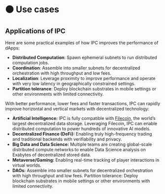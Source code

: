 # ⚫ Use cases

## Applications of IPC

Here are some practical examples of how IPC improves the performance of dApps:

* **Distributed Computation**: Spawn ephemeral subnets to run distributed computation jobs.
* **Coordination**: Assemble into smaller subnets for decentralized orchestration with high throughput and low fees.
* **Localization**: Leverage proximity to improve performance and operate with very low latency in geographically constrained settings.
* **Partition tolerance**: Deploy blockchain substrates in mobile settings or other environments with limited connectivity.

With better performance, lower fees and faster transactions, IPC can rapidly improve horizontal and vertical markets with decentralized technology:

* **Artificial Intelligence:** IPC is fully compatible with [Filecoin](https://docs.filecoin.io/basics/what-is-filecoin), the world’s largest decentralized data storage. Leveraging Filecoin, IPC can enable distributed computation to power hundreds of innovative AI models.
* **Decentralized Finance (DeFi):** Enabling truly high-frequency trading and traditional backends with verifiability and privacy.
* **Big Data and Data Science:** Multiple teams are creating global-scale distributed compute networks to enable Data Science analysis on Exabytes of decentralized stored data.
* **Metaverse/Gaming:** Enabling real-time tracking of player interactions in virtual worlds.
* **DAOs:** Assemble into smaller subnets for decentralized orchestration with high throughput and low fees. Partition tolerance: Deploy blockchain substrates in mobile settings or other environments with limited connectivity.
